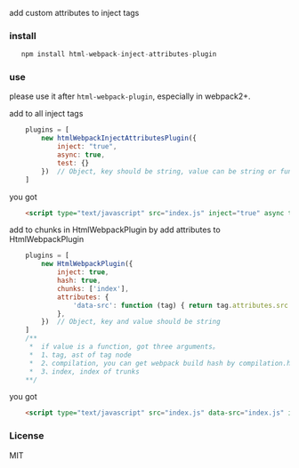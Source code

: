 add custom attributes to inject tags

### install

```javascript
   npm install html-webpack-inject-attributes-plugin
```

### use

please use it after `html-webpack-plugin`, especially in webpack2+.

add to all inject tags
```javascript
    plugins = [
        new htmlWebpackInjectAttributesPlugin({
            inject: "true",
            async: true,
            test: {}
        })  // Object, key should be string, value can be string or function
    ]
```
you got

```html
    <script type="text/javascript" src="index.js" inject="true" async test="{}"></script>
```

add to chunks in HtmlWebpackPlugin
by add attributes to HtmlWebpackPlugin

```javascript
    plugins = [
        new HtmlWebpackPlugin({
            inject: true,
            hash: true,
            chunks: ['index'],
            attributes: {
                'data-src': function (tag) { return tag.attributes.src }
            },
        })  // Object, key and value should be string
    ]
    /**
     *  if value is a function, got three arguments。
     *  1、tag, ast of tag node
     *  2、compilation, you can get webpack build hash by compilation.hash
     *  3、index, index of trunks
    **/
```

you got

```html
    <script type="text/javascript" src="index.js" data-src="index.js" inject="true"></script>
```

### License

MIT